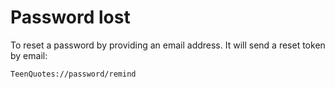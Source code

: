 # Password lost
To reset a password by providing an email address. It will send a reset token by email:

	TeenQuotes://password/remind